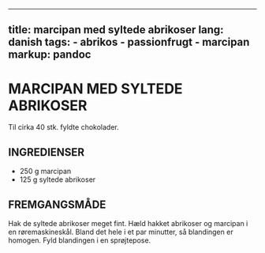 
---
title: marcipan med syltede abrikoser
lang: danish
tags: 
    - abrikos
    - passionfrugt
    - marcipan
markup: pandoc
---

# MARCIPAN MED SYLTEDE ABRIKOSER

Til cirka 40 stk. fyldte chokolader.

## INGREDIENSER

- 250 g marcipan
- 125 g syltede abrikoser

## FREMGANGSMÅDE

Hak de syltede abrikoser meget fint.
Hæld hakket abrikoser og marcipan i en røremaskineskål.
Bland det hele i et par minutter, så blandingen er homogen.
Fyld blandingen i en sprøjtepose.

